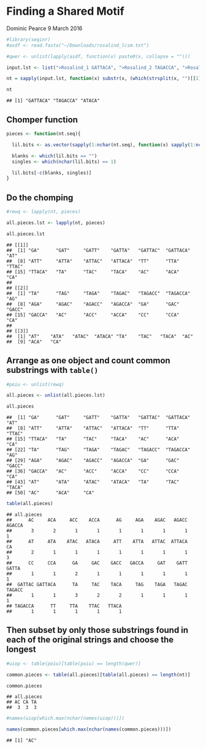 Finding a Shared Motif
================
Dominic Pearce
9 March 2016

``` r
#library(seqinr)
#asdf <- read.fasta("~/Downloads/rosalind_lcsm.txt")

#qwer <- unlist(lapply(asdf, function(x) paste0(x, collapse = "")))

input.lst <- list(">Rosalind_1 GATTACA", ">Rosalind_2 TAGACCA", ">Rosalind_3 ATACA")

nt = sapply(input.lst, function(x) substr(x, (which(strsplit(x, "")[[1]] == " ") + 1), nchar(x)))

nt
```

    ## [1] "GATTACA" "TAGACCA" "ATACA"

Chomper function
----------------

``` r
pieces <- function(nt.seq){

  lil.bits <- as.vector(sapply(1:nchar(nt.seq), function(x) sapply(1:nchar(nt.seq), function(y) substr(nt.seq, x, y))))

  blanks <- which(lil.bits == "")
  singles <- which(nchar(lil.bits) == 1)

  lil.bits[-c(blanks, singles)]
}
```

Do the chomping
---------------

``` r
#rewq <- lapply(nt, pieces)

all.pieces.lst <- lapply(nt, pieces)

all.pieces.lst
```

    ## [[1]]
    ##  [1] "GA"      "GAT"     "GATT"    "GATTA"   "GATTAC"  "GATTACA" "AT"     
    ##  [8] "ATT"     "ATTA"    "ATTAC"   "ATTACA"  "TT"      "TTA"     "TTAC"   
    ## [15] "TTACA"   "TA"      "TAC"     "TACA"    "AC"      "ACA"     "CA"     
    ## 
    ## [[2]]
    ##  [1] "TA"      "TAG"     "TAGA"    "TAGAC"   "TAGACC"  "TAGACCA" "AG"     
    ##  [8] "AGA"     "AGAC"    "AGACC"   "AGACCA"  "GA"      "GAC"     "GACC"   
    ## [15] "GACCA"   "AC"      "ACC"     "ACCA"    "CC"      "CCA"     "CA"     
    ## 
    ## [[3]]
    ##  [1] "AT"    "ATA"   "ATAC"  "ATACA" "TA"    "TAC"   "TACA"  "AC"   
    ##  [9] "ACA"   "CA"

Arrange as one object and count common substrings with `table()`
----------------------------------------------------------------

``` r
#poiu <- unlist(rewq)

all.pieces <- unlist(all.pieces.lst)

all.pieces
```

    ##  [1] "GA"      "GAT"     "GATT"    "GATTA"   "GATTAC"  "GATTACA" "AT"     
    ##  [8] "ATT"     "ATTA"    "ATTAC"   "ATTACA"  "TT"      "TTA"     "TTAC"   
    ## [15] "TTACA"   "TA"      "TAC"     "TACA"    "AC"      "ACA"     "CA"     
    ## [22] "TA"      "TAG"     "TAGA"    "TAGAC"   "TAGACC"  "TAGACCA" "AG"     
    ## [29] "AGA"     "AGAC"    "AGACC"   "AGACCA"  "GA"      "GAC"     "GACC"   
    ## [36] "GACCA"   "AC"      "ACC"     "ACCA"    "CC"      "CCA"     "CA"     
    ## [43] "AT"      "ATA"     "ATAC"    "ATACA"   "TA"      "TAC"     "TACA"   
    ## [50] "AC"      "ACA"     "CA"

``` r
table(all.pieces)
```

    ## all.pieces
    ##      AC     ACA     ACC    ACCA      AG     AGA    AGAC   AGACC  AGACCA 
    ##       3       2       1       1       1       1       1       1       1 
    ##      AT     ATA    ATAC   ATACA     ATT    ATTA   ATTAC  ATTACA      CA 
    ##       2       1       1       1       1       1       1       1       3 
    ##      CC     CCA      GA     GAC    GACC   GACCA     GAT    GATT   GATTA 
    ##       1       1       2       1       1       1       1       1       1 
    ##  GATTAC GATTACA      TA     TAC    TACA     TAG    TAGA   TAGAC  TAGACC 
    ##       1       1       3       2       2       1       1       1       1 
    ## TAGACCA      TT     TTA    TTAC   TTACA 
    ##       1       1       1       1       1

Then subset by only those substrings found in each of the original strings and choose the longest
-------------------------------------------------------------------------------------------------

``` r
#uiop <- table(poiu)[table(poiu) == length(qwer)]

common.pieces <- table(all.pieces)[table(all.pieces) == length(nt)]

common.pieces
```

    ## all.pieces
    ## AC CA TA 
    ##  3  3  3

``` r
#names(uiop[which.max(nchar(names(uiop)))])

names(common.pieces[which.max(nchar(names(common.pieces)))])
```

    ## [1] "AC"
